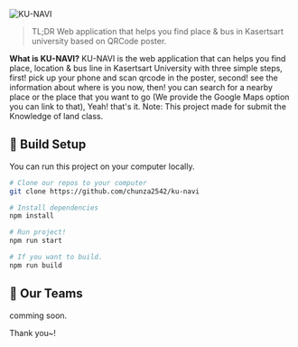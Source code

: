 ![KU-NAVI](https://i.imgur.com/Sbqcnn6.png)
> TL;DR Web application that helps you find place & bus in Kasertsart university based on QRCode poster.

**What is KU-NAVI?** KU-NAVI is the web application that can helps you find place, location & bus line in Kasertsart University with three simple steps, first! pick up your phone and scan qrcode in the poster, second! see the information about where is you now, then! you can search for a nearby place or the place that you want to go (We provide the Google Maps option you can link to that), Yeah! that's it. Note: This project made for submit the Knowledge of land class.

## 🚀 Build Setup
You can run this project on your computer locally.
```bash
# Clone our repos to your computer
git clone https://github.com/chunza2542/ku-navi

# Install dependencies
npm install

# Run project!
npm run start

# If you want to build.
npm run build
```

## 👬 Our Teams
comming soon.

Thank you~!
